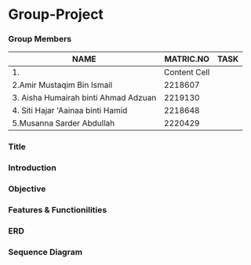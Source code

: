 # Group-Project
### Group Members
|     NAME      |   MATRIC.NO   |     TASK      | 
| ------------- | ------------- | ------------- |
|1.             | Content Cell  |               |
|2.Amir Mustaqim Bin Ismail  | 2218607 |               |
|3. Aisha Humairah binti Ahmad Adzuan  | 2219130  |        |
|4. Siti Hajar 'Aainaa binti Hamid | 2218648  |        |
|5.Musanna Sarder Abdullah          | 2220429  |               |
        

### Title


### Introduction


### Objective


### Features & Functionilities


### ERD


### Sequence Diagram
